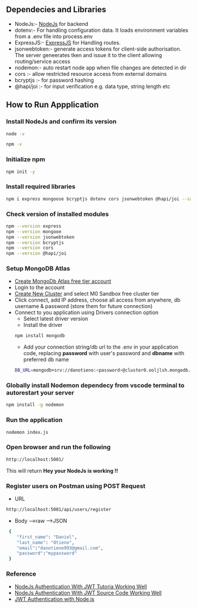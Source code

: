 ## Dependecies and Libraries
* NodeJs:- [NodeJs](https://www.geeksforgeeks.org/introduction-to-node-js/) for backend
* dotenv:- For handling configuration data. It loads environment variables from a .env file into process.env
* ExpressJS:- [ExpressJS](https://www.geeksforgeeks.org/introduction-to-express/) for Handling routes.
* jsonwebtoken:- generate access tokens for client-side authorisation. The server geneerates tken and issue it to the client allowing routing/service access
* nodemon:- auto restart node app when file changes are detected in dir
* cors :- allow restricted resource access from external domains
* bcryptjs :- for password hashing
* @hapi/joi :- for input verification e.g. data type, string length etc
## How to Run Appplication
### Install NodeJs and confirm its version
```bash
node -v
```
```bash
npm -v
```
### Initialize npm
```bash
npm init -y
```
### Install required libraries
```bash
npm i express mongoose bcryptjs dotenv cors jsonwebtoken @hapi/joi --save
```
### Check version of installed modules
```bash
npm --version express
npm --version mongooe
npm --version jsonwebtoken
npm --version bcryptjs
npm --version cors
npm --version @hapi/joi 
```
### Setup MongoDB Atlas
* [Create MongoDb Atlas free tier account](https://www.mongodb.com/cloud/atlas/register)
* Login to the account
* [Create New Cluster](https://cloud.mongodb.com/v2/64b04a7dce9502136d7db45d#/clusters/edit?from=ctaClusterHeader) and select M0 Sandbox free cluster tier
* Click connect, add IP address, choose all access from anywhere, db username & password (store them for future connection)
* Connect to you application using Drivers connection option
    * Select latest driver version
    * Install the driver 
    ```bash
    npm install mongodb
    ```
    * Add your connection string/db url to the .env in your application code, replacing __password__ with user's password and __dbname__ with preferred db name
    ```bash
    DB_URL=mongodb+srv://danotieno:<password>@cluster0.ooljlsh.mongodb.net/my_mongodb?retryWrites=true&w=majority
    ```
### Globally install Nodemon dependecy from vscode terminal to autorestart your server
```bash
npm install -g nodemon
```
### Run the application
```bash
nodemon index.js
```
### Open browser and run the following 
```bash
http://localhost:5001/
```
This will return __Hey your NodeJs is working !!__

### Register users on Postman using POST Request
* URL
```bash
http://localhost:5001/api/users/register
```
* Body -->raw -->JSON
```bash
 {
    "first_name": "Daniel",
    "last_name": "Otieno",
    "email":"danotieno993@gmail.com",
    "password":"mypassword"
 }
```
### Reference
* [NodeJs Authentication With JWT Tutoria Working Well](https://medium.com/swlh/nodejs-with-jwt-authentication-feb961763541)
* [NodeJs Authentication With JWT Source Code Working Well](https://github.com/shelcia/authentication-jwt)
* [JWT Authentication with Node.js](https://www.geeksforgeeks.org/jwt-authentication-with-node-js/)